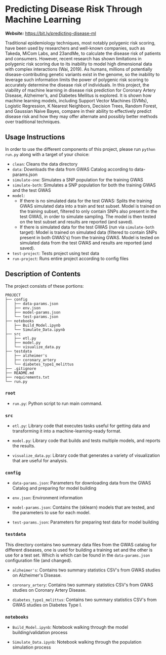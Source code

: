 # Predicting Disease Risk Through Machine Learning

___Website:___ https://bit.ly/predicting-disease-ml

Traditional epidemiology techniques, most notably polygenic risk scoring, have been used by researchers and well-known companies, such as Takeda, MiCom Labs, and 23andMe, to calculate the disease risk of patients and consumers. However, recent research has shown limitations in polygenic risk scoring due to its inability to model high dimensional data with complex interactions (Wai, 2019). As humans, millions of potentially disease-contributing genetic variants exist in the genome, so the inability to leverage such information limits the power of polygenic risk scoring to accurately determine the disease risk of individuals. In this project, the viability of machine learning in disease risk prediction for Coronary Artery Disease, Alzheimer’s, and Diabetes Mellitus is explored. It is shown how machine learning models, including Support Vector Machines (SVMs), Logistic Regression, K Nearest Neighbors, Decision Trees, Random Forest, and Gaussian Naive Bayes, compare in their ability to effectively predict disease risk and how they may offer alternate and possibly better methods over traditional techniques. 

## Usage Instructions

In order to use the different components of this project, please run `python run.py` along with a target of your choice:

* `clean`: Cleans the data directory
* `data`: Downloads the data from GWAS Catalog according to data-params.json
* `simulate-one`: Simulates a SNP population for the training GWAS
* `simulate-both`: Simulates a SNP population for both the training GWAS and the test GWAS
* `model`: 
   * If there is no simulated data for the test GWAS: 
          Splits the training GWAS simulated data into a train and test subset. Model is trained on the training subset, filtered to only contain SNPs also present in the test GWAS, in order to simulate sampling. The model is then tested on the test subset and results are reported (and saved).
   * If there is simulated data for the test GWAS (run via `simulate-both` target):
          Model is trained on simulated data (filtered to contain SNPs present in both GWAS's) from the training GWAS. Model is tested on simulated data from the test GWAS and results are reported (and saved).
* `test-project`: Tests project using test data
* `run-project`: Runs entire project according to config files

## Description of Contents

The project consists of these portions:
```
PROJECT
├── config
│   ├── data-params.json
│   ├── env.json
│   ├── model-params.json
│   └── test-params.json
├── notebooks
│   ├── Build_Model.ipynb
│   └── Simulate_Data.ipynb
├── src
│   ├── etl.py
│   ├── model.py
│   └── visualize_data.py
├── testdata
│   ├── alzheimer's
│   ├── coronary_artery
│   └── diabetes_type1_melittus
├── .gitignore
├── README.md
├── requirements.txt
└── run.py
```

### `root`

* `run.py`: Python script to run main command.

### `src`

* `etl.py`: Library code that executes tasks useful for getting data and transforming it into a machine-learning-ready format.

* `model.py`: Library code that builds and tests multiple models, and reports the results.

* `visualize_data.py`: Library code that generates a variety of visualization that are useful for analysis.

### `config`

* `data-params.json`: Parameters for downloading data from the GWAS Catalog and preparing for model building

* `env.json`: Environment information

* `model-params.json`: Contains the (sklearn) models that are tested, and the parameters to use for each model.

* `test-params.json`: Parameters for preparing test data for model building

### `testdata`

This directory contains two summary data files from the GWAS catalog for different diseases, one is used for building a training set and the other is use for a test set. Which is which can be found in the `data-params.json` configuration file (and changed).

* `alzheimer's`: Contains two summary statistics CSV's from GWAS studies on Alzheimer's Disease.

* `coronary_artery`: Contains two summary statistics CSV's from GWAS studies on Coronary Artery Disease.

* `diabetes_type1_melittus`: Contains two summary statistics CSV's from GWAS studies on Diabetes Type I.

### `notebooks`

* `Build_Model.ipynb`: Notebook walking through the model building/validation process

* `Simulate_Data.ipynb`: Notebook walking through the population simulation process
